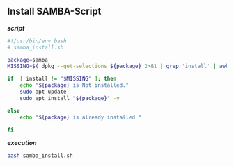 ## Install SAMBA-Script



**_script_**
```bash
#!/usr/bin/env bash
# samba_install.sh

package=samba
MISSING=$( dpkg --get-selections ${package} 2>&1 | grep 'install' | awk '{ print $2 }')

if  [ install != "$MISSING" ]; then
    echo "${package} is Not installed."
    sudo apt update
    sudo apt install "${package}" -y   

else
    echo "${package} is already installed "

fi
```

**_execution_**

```bash
bash samba_install.sh
```
